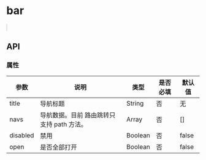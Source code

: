 # bar

<w-bar class="demo" :navs="navDatas" title="二级导航"></w-bar>

## API

### 属性

|参数|说明|类型|是否必填|默认值|
|---|----|---|-------|-----|
|title|导航标题|String|否|无|
|navs|导航数据。目前 路由跳转只支持 path 方法。|Array|否|[]|
|disabled|禁用|Boolean|否|false|
|open|是否全部打开|Boolean|否|false|

<script>
import WBar from '../emmenu/bar/Bar';

export default {
  data() {
    return {
      navDatas: [
        {
          title: '菜单',
          to: {
            path: '/menu.html',
          },
        },
        {
          title: '一级1',
          child: [
            {
              title: '二级菜单',
              to: {
                path: '/bar.html',
              },
            },
            {
              title: '二级菜单',
              to: {
                path: '/menu.html',
              },
            },
            {
              title: '二级腾讯',
              url: 'http://qq.com',
            },
          ],
        },
        {
          title: '一级2',
          child: [
            {
              title: '二级菜单',
              to: {
                path: '/menu.html',
              },
            },
            {
              title: '二级腾讯',
              url: 'http://qq.com',
            },
          ],
        },
        {
          url: 'http://baidu.com',
          target: '_blank',
          title: '百度',
        },
      ],
    };
  },
  components: {
    WBar,
  },
}
</script>

<style lang="scss">
@import '../emmenu/assets/css/bar.scss';

.demo {
  position: relative;
  height: 500px;
  border: 1px solid #dcdcdc;
}
</style>
